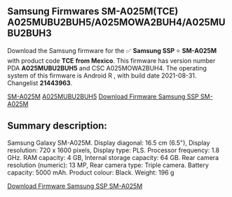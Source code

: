 <h2>Samsung Firmwares SM-A025M(TCE) A025MUBU2BUH5/A025MOWA2BUH4/A025MUBU2BUH3</h2>
Download the Samsung firmware for the ✅ <strong>Samsung SSP </strong> ⭐ <strong>SM-A025M</strong> with product code <strong>TCE</strong> <strong> from Mexico</strong>. This firmware has version number PDA <strong>A025MUBU2BUH5</strong> and CSC A025MOWA2BUH4. The operating system of this firmware is Android R , with build date 2021-08-31. Changelist <strong>21443963</strong>.


[SM-A025M](https://samfirm.shop/samsung/model/SM-A025M)
[A025MUBU2BUH5](https://samfirm.shop/samsung/pda/A025MUBU2BUH5)
[Download Firmware Samsung SSP SM-A025M](https://samfirm.shop/samsung/firmware/451512)
<h2>Summary description:</h2>
<p>Samsung Galaxy SM-A025M. Display diagonal: 16.5 cm (6.5"), Display resolution: 720 x 1600 pixels, Display type: PLS. Processor frequency: 1.8 GHz. RAM capacity: 4 GB, Internal storage capacity: 64 GB. Rear camera resolution (numeric): 13 MP, Rear camera type: Triple camera. Battery capacity: 5000 mAh. Product colour: Black. Weight: 196 g</p>


[Download Firmware Samsung SSP SM-A025M](https://samfirm.shop/samsung/firmware/451512)
